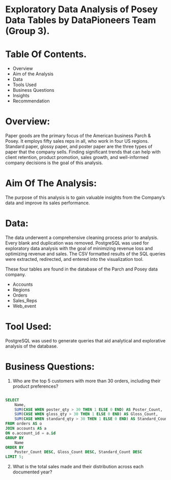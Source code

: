 # Exploratory Data Analysis of Posey Data Tables by DataPioneers Team (Group 3). 
# Table Of Contents. 
- Overview
- Aim of the Analysis
- Data
- Tools Used
- Business Questions
- Insights
- Recommendation 

# Overview: 

Paper goods are the primary focus of the American business Parch & Posey. It employs fifty sales reps in all, who work in four US regions. Standard paper, glossy paper, and poster paper are the three types of paper that the company sells. Finding significant trends that can help with client retention, product promotion, sales growth, and well-informed company decisions is the goal of this analysis.

# Aim Of The Analysis: 

The purpose of this analysis is to gain valuable insights from the Company’s data and improve its sales performance.

# Data: 

The data underwent a comprehensive cleaning process prior to analysis. Every blank and duplication was removed. PostgreSQL was used for exploratory data analysis with the goal of minimizing revenue loss and optimizing revenue and sales. The CSV formatted results of the SQL queries were extracted, redirected, and entered into the visualization tool.

These four tables are found in the database of the Parch and Posey data company.
- Accounts
- Regions
- Orders
- Sales_Reps
- Web_event
# Tool Used: 
PostgreSQL was used to generate queries that aid analytical and explorative analysis of the database.

# Business Questions: 
1. Who are the top 5 customers with more than 30 orders, including their product preferences?

``` SQL

SELECT 
    Name,
    SUM(CASE WHEN poster_qty > 30 THEN 1 ELSE 0 END) AS Poster_Count,
    SUM(CASE WHEN gloss_qty > 30 THEN 1 ELSE 0 END) AS Gloss_Count,
    SUM(CASE WHEN standard_qty > 30 THEN 1 ELSE 0 END) AS Standard_Count
FROM orders AS o
JOIN accounts AS a 
ON o.account_id = a.id
GROUP BY 
    Name
ORDER BY 
    Poster_Count DESC, Gloss_Count DESC, Standard_Count DESC
LIMIT 5; 
```

2. What is the total sales made and their distribution across each documented year?


